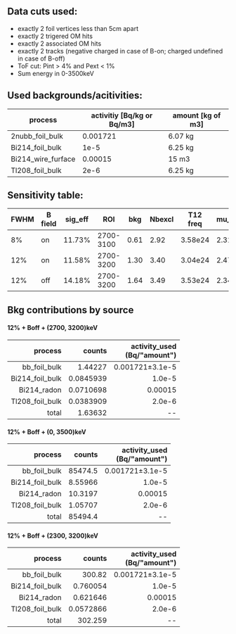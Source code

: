 ## Data cuts used:
- exactly 2 foil vertices less than 5cm apart
- exactly 2 trigered OM hits
- exactly 2 associated OM hits
- exactly 2 tracks (negative charged in case of B-on; charged undefined in case of B-off)
- ToF cut: Pint > 4% and Pext < 1%
- Sum energy in 0-3500keV


## Used backgrounds/acitivities:
|process           |activitiy [Bq/kg or Bq/m3]|amount [kg of m3]|
|------------------|--------------------------|-----------------|
|2nubb_foil_bulk   | 0.001721                 | 6.07 kg         |
|Bi214_foil_bulk   | 1e-5                     | 6.25 kg         |
|Bi214_wire_furface| 0.00015                  | 15 m3           |
|Tl208_foil_bulk   | 2e-6                     | 6.25 kg         |


## Sensitivity table:
|FWHM |B field| sig_eff |ROI      | bkg | Nbexcl | T12 freq  | mu_U | T12 Bay|
|-----|-------|---------|---------|-----|--------|-----------|------|--------|
| 8%  | on    | 11.73%  |2700-3100| 0.61| 2.92   |3.58e24    |2.31  | 4.41e24|
|12%  | on    | 11.58%  |2700-3200| 1.30| 3.40   |3.04e24    |2.47  | 4.36e24|
|12%  | off   | 14.18%  |2700-3200| 1.64| 3.49   |3.53e24    |2.34  | 5.39e24|


## Bkg contributions by source
#### 12% + Boff + (2700, 3200)keV 
| **process** <br> | **counts** <br> | **activity\_used** <br> (Bq/"amount") |
|------------------------:|------------------------:|----------------------------:|
| bb\_foil\_bulk          | 1.44227                 | 0.001721±3.1e-5             |
| Bi214\_foil\_bulk       | 0.0845939               | 1.0e-5                      |
| Bi214\_radon    | 0.0710698               | 0.00015                     |
| Tl208\_foil\_bulk       | 0.0383909               | 2.0e-6                      |
| total                   | 1.63632                 | --                          |

#### 12% + Boff + (0, 3500)keV 
| **process** <br> | **counts** <br> | **activity\_used** <br> (Bq/"amount") |
|------------------------:|------------------------:|----------------------------:|
| bb\_foil\_bulk          | 85474.5                 | 0.001721±3.1e-5             |
| Bi214\_foil\_bulk       | 8.55966                 | 1.0e-5                      |
| Bi214\_radon            | 10.3197                 | 0.00015                     |
| Tl208\_foil\_bulk       | 1.05707                 | 2.0e-6                      |
| total                   | 85494.4                 | --                          |


#### 12% + Boff + (2300, 3200)keV 
| **process** <br> | **counts** <br> | **activity\_used** <br> (Bq/"amount") |
|------------------------:|------------------------:|----------------------------:|
| bb\_foil\_bulk          | 300.82                  | 0.001721±3.1e-5             |
| Bi214\_foil\_bulk       | 0.760054                | 1.0e-5                      |
| Bi214\_radon            | 0.621646                | 0.00015                     |
| Tl208\_foil\_bulk       | 0.0572866               | 2.0e-6                      |
| total                   | 302.259                 | --                          |
